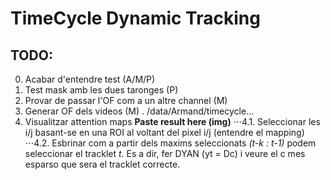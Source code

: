 # TimeCycle Dynamic Tracking

## TODO:

 0. Acabar d'entendre test (A/M/P) 
 1. Test mask amb les dues taronges (P)
 2. Provar de passar l'OF com a un altre channel (M)
 3. Generar OF dels videos (M) . /data/Armand/timecycle...
 4. Visualitzar attention maps **Paste result here (img)**
 ⋅⋅⋅4.1. Seleccionar les i/j basant-se en una ROI al voltant del pixel i/j (entendre el mapping)
 ⋅⋅⋅4.2. Esbrinar com a partir dels maxims seleccionats *(t-k : t-1)* podem seleccionar el tracklet *t*. Es a dir, fer DYAN (yt = Dc) i veure el c mes esparso que sera el tracklet correcte.
 
